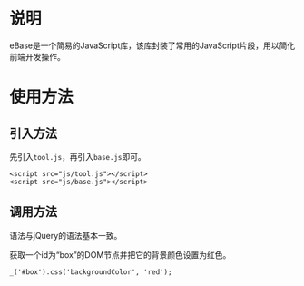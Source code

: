 # 说明
eBase是一个简易的JavaScript库，该库封装了常用的JavaScript片段，用以简化前端开发操作。
# 使用方法
## 引入方法
先引入`tool.js`，再引入`base.js`即可。
```
<script src="js/tool.js"></script>
<script src="js/base.js"></script>
```
## 调用方法
语法与jQuery的语法基本一致。

获取一个id为“box”的DOM节点并把它的背景颜色设置为红色。
```
_('#box').css('backgroundColor', 'red');
```
